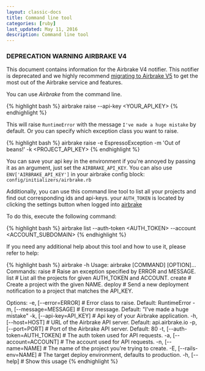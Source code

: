 ```yaml
---
layout: classic-docs
title: Command line tool
categories: [ruby]
last_updated: May 11, 2016
description: Command line tool
---
```


### DEPRECATION WARNING AIRBRAKE V4
This document contains information for the Airbrake V4 notifier. This notifier
is deprecated and we highly recommend [migrating to Airbrake
V5](https://github.com/airbrake/airbrake/blob/master/docs/Migration_guide_from_v4_to_v5.md)
to get the most out of the Airbrake service and features.

You can use *Airbrake* from the command line.

{% highlight bash %}
airbrake raise --api-key <YOUR_API_KEY>
{% endhighlight %}

This will raise `RuntimeError` with the message `I've made a huge mistake` by
default. Or you can specify which exception class you want to raise.

{% highlight bash %}
airbrake raise -e EspressoException -m 'Out of beans!' -k <PROJECT_API_KEY>
{% endhighlight %}

You can save your api key in the environment if you're annoyed by passing it as
an argument, just set the `AIRBRAKE_API_KEY`.  You can also use
`ENV['AIRBRAKE_API_KEY']` in your airbrake config block:
`config/initializers/airbrake.rb`

Additionally, you can use this command line tool to list all your projects and
find out corresponding ids and api-keys.  your `AUTH_TOKEN` is located by
clicking the settings button when logged into [airbrake](https://airbrake.io)

To do this, execute the following command:

{% highlight bash %}
airbrake list --auth-token <AUTH_TOKEN> --account <ACCOUNT_SUBDOMAIN>
{% endhighlight %}

If you need any additional help about this tool and how to use it, please refer
to help:

{% highlight bash %}
airbrake -h
Usage: airbrake [COMMAND] [OPTION]...
Commands:
  raise         # Raise an exception specified by ERROR and MESSAGE.
  list          # List all the projects for given AUTH_TOKEN and ACCOUNT.
  create        # Create a project with the given NAME.
  deploy        # Send a new deployment notification to a project that matches the API_KEY.

Options:
  -e, [--error=ERROR]            # Error class to raise. Default:  RuntimeError
  -m, [--message=MESSAGE]        # Error message. Default: "I've made a huge mistake"
  -k, [--api-key=API_KEY]        # Api key of your Airbrake application.
  -h, [--host=HOST]              # URL of the Airbrake API server. Default: api.airbrake.io
  -p, [--port=PORT]              # Port of the Airbrake API server. Default: 80
  -t, [--auth-token=AUTH_TOKEN]  # The auth token used for API requests.
  -a, [--account=ACCOUNT]        # The account used for API requests.
  -n, [--name=NAME]              # The name of the project you're trying to create.
  -E, [--rails-env=NAME]         # The target deploy environment, defaults to production.
  -h, [--help]                   # Show this usage
{% endhighlight %}
